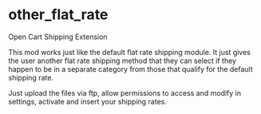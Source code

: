 other_flat_rate
===============

Open Cart Shipping Extension

This mod works just like the default flat rate shipping module. It just gives the user another flat rate shipping method that they can select if they happen to be in a separate category from those that qualify for the default shipping rate.

Just upload the files via ftp, allow permissions to access and modify in settings, activate and insert your shipping rates.
